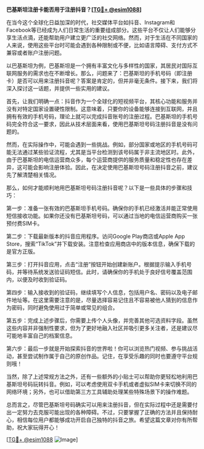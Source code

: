 **巴基斯坦注册卡能否用于注册抖音？[[TG💪+ @esim1088](https://t.me/s/esim1088)]**

在当今这个全球化日益加深的时代，社交媒体平台如抖音、Instagram和Facebook等已经成为人们日常生活的重要组成部分。这些平台不仅让人们能够分享生活点滴，还能帮助用户建立更广泛的社交网络。然而，对于生活在不同国家的人来说，使用这些平台时可能会遇到各种限制或不便，比如语言障碍、支付方式不兼容或者账户注册问题。

以巴基斯坦为例，巴基斯坦是一个拥有丰富文化与多样性的国家，其居民对国际互联网服务的需求也在不断增长。那么，问题来了：巴基斯坦的手机号码（即注册卡）是否可以用来注册抖音呢？答案是肯定的，但并非毫无条件。接下来，我们将深入探讨这一话题，并提供一些实用的建议。

首先，让我们明确一点：抖音作为一个全球化的短视频平台，其核心功能和服务并没有对特定国家设置硬性限制。这意味着，只要你的设备能够连接到互联网，并且拥有有效的手机号码，理论上就可以完成抖音账号的注册过程。巴基斯坦的手机号码完全符合这一要求，因此从技术层面来看，使用巴基斯坦号码注册抖音是没有问题的。

然而，在实际操作中，可能会遇到一些挑战。例如，部分国家或地区的手机号码可能无法通过某些验证流程，尤其是当平台检测到该号码属于非主流地区时。此外，由于巴基斯坦的电信运营商众多，每个运营商提供的服务质量和稳定性也存在差异，这可能会影响注册体验。因此，在决定使用巴基斯坦号码注册抖音之前，建议先了解清楚相关情况。

那么，如何才能顺利地用巴基斯坦号码注册抖音呢？以下是一些具体的步骤和技巧：

第一步：准备一张有效的巴基斯坦手机号码。确保你的手机已经激活并能正常使用短信接收功能。如果你还没有巴基斯坦号码，可以通过当地的电信运营商购买一张预付费SIM卡。

第二步：下载最新版本的抖音应用程序。访问Google Play商店或Apple App Store，搜索“TikTok”并下载安装。注意检查应用商店中的版本信息，确保下载的是官方正版。

第三步：打开抖音应用，点击“注册”按钮开始创建新账户。根据提示输入手机号码，并等待系统发送验证码短信。此时，请确保你的手机处于良好信号覆盖范围内，以便及时收到验证码。

第四步：输入接收到的验证码，继续填写个人信息，包括用户名、密码以及电子邮件地址等。在这里需要注意的是，尽量选择容易记住且不容易被他人猜到的信息作为密码，同时避免使用过于简单或常见的组合。

第五步：完成上述步骤后，你需要上传个人头像，并完善其他可选资料字段。虽然这些内容并非强制性要求，但为了更好地融入社区并吸引更多关注者，还是建议尽可能地丰富自己的档案信息。

第六步：最后一步就是开始探索抖音的世界啦！你可以浏览热门视频、参与挑战活动，甚至尝试制作属于自己的原创作品。记住，在享受乐趣的同时也要遵守平台规则哦！

当然，除了上述常规方法之外，还有一些额外的小贴士可以帮助你更轻松地利用巴基斯坦号码玩转抖音。例如，可以考虑使用双卡手机或者虚拟SIM卡来切换不同的网络环境；另外，也可以借助第三方工具辅助处理某些特殊场景下的操作难题。

总而言之，尽管巴基斯坦号码确实可以用来注册抖音，但在实际过程中还是需要付出一定努力去克服可能出现的各种障碍。不过，只要掌握了正确的方法并且保持耐心，相信每位用户都能够成功开启自己独特的抖音之旅。希望这篇文章对你有所帮助，祝大家玩得开心！

[[TG💪+ @esim1088](https://t.me/s/esim1088) ![Image](https://i.postimg.cc/4NQfJmqS/Snipaste-2025-05-13-00-14-12.png)]